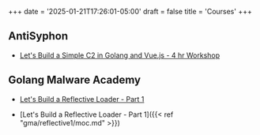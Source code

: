 +++
date = '2025-01-21T17:26:01-05:00'
draft = false
title = 'Courses'
+++

## AntiSyphon
- [Let's Build a Simple C2 in Golang and Vue.js - 4 hr Workshop](/antisyphon/workshop/moc/)

## Golang Malware Academy
- [Let's Build a Reflective Loader - Part 1](/gma/reflective1/moc/)

- [Let's Build a Reflective Loader - Part 1]({{< ref "gma/reflective1/moc.md" >}})